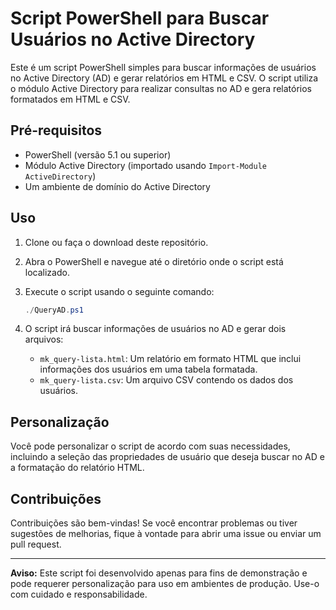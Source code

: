 # Script PowerShell para Buscar Usuários no Active Directory

Este é um script PowerShell simples para buscar informações de usuários no Active Directory (AD) e gerar relatórios em HTML e CSV. O script utiliza o módulo Active Directory para realizar consultas no AD e gera relatórios formatados em HTML e CSV.

## Pré-requisitos

- PowerShell (versão 5.1 ou superior)
- Módulo Active Directory (importado usando `Import-Module ActiveDirectory`)
- Um ambiente de domínio do Active Directory

## Uso

1. Clone ou faça o download deste repositório.

2. Abra o PowerShell e navegue até o diretório onde o script está localizado.

3. Execute o script usando o seguinte comando:

   ```powershell
   ./QueryAD.ps1
   ```

4. O script irá buscar informações de usuários no AD e gerar dois arquivos:
   - `mk_query-lista.html`: Um relatório em formato HTML que inclui informações dos usuários em uma tabela formatada.
   - `mk_query-lista.csv`: Um arquivo CSV contendo os dados dos usuários.

## Personalização

Você pode personalizar o script de acordo com suas necessidades, incluindo a seleção das propriedades de usuário que deseja buscar no AD e a formatação do relatório HTML.

## Contribuições

Contribuições são bem-vindas! Se você encontrar problemas ou tiver sugestões de melhorias, fique à vontade para abrir uma issue ou enviar um pull request.

---

**Aviso:** Este script foi desenvolvido apenas para fins de demonstração e pode requerer personalização para uso em ambientes de produção. Use-o com cuidado e responsabilidade.
